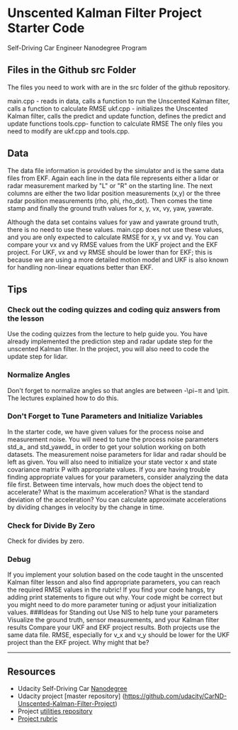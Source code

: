 # Unscented Kalman Filter Project Starter Code
Self-Driving Car Engineer Nanodegree Program



## Files in the Github src Folder
The files you need to work with are in the src folder of the github repository.

main.cpp - reads in data, calls a function to run the Unscented Kalman filter, calls a function to calculate RMSE
ukf.cpp - initializes the Unscented Kalman filter, calls the predict and update function, defines the predict and update functions
tools.cpp- function to calculate RMSE
The only files you need to modify are ukf.cpp and tools.cpp.

## Data
The data file information is provided by the simulator and is the same data files from EKF. Again each line in the data file represents either a lidar or radar measurement marked by "L" or "R" on the starting line. The next columns are either the two lidar position measurements (x,y) or the three radar position measurements (rho, phi, rho_dot). Then comes the time stamp and finally the ground truth values for x, y, vx, vy, yaw, yawrate.

Although the data set contains values for yaw and yawrate ground truth, there is no need to use these values. main.cpp does not use these values, and you are only expected to calculate RMSE for x, y vx and vy. You can compare your vx and vy RMSE values from the UKF project and the EKF project. For UKF, vx and vy RMSE should be lower than for EKF; this is because we are using a more detailed motion model and UKF is also known for handling non-linear equations better than EKF.




## Tips
### Check out the coding quizzes and coding quiz answers from the lesson
Use the coding quizzes from the lecture to help guide you. You have already implemented the prediction step and radar update step for the unscented Kalman filter. In the project, you will also need to code the update step for lidar.
### Normalize Angles
Don't forget to normalize angles so that angles are between -\pi−π and \piπ. The lectures explained how to do this.
### Don't Forget to Tune Parameters and Initialize Variables
In the starter code, we have given values for the process noise and measurement noise. You will need to tune the process noise parameters std_a_ and std_yawdd_ in order to get your solution working on both datasets. The measurement noise parameters for lidar and radar should be left as given.
You will also need to initialize your state vector x and state covariance matrix P with appropriate values.
If you are having trouble finding appropriate values for your parameters, consider analyzing the data file first. Between time intervals, how much does the object tend to accelerate? What is the maximum acceleration? What is the standard deviation of the acceleration? You can calculate approximate accelerations by dividing changes in velocity by the change in time.
### Check for Divide By Zero
Check for divides by zero.
### Debug
If you implement your solution based on the code taught in the unscented Kalman filter lesson and also find appropriate parameters, you can reach the required RMSE values in the rubric! If you find your code hangs, try adding print statements to figure out why. Your code might be correct but you might need to do more parameter tuning or adjust your initialization values.
###Ideas for Standing out
Use NIS to help tune your parameters
Visualize the ground truth, sensor measurements, and your Kalman filter results
Compare your UKF and EKF project results. Both projects use the same data file. RMSE, especially for v_x and v_y should be lower for the UKF project than the EKF project. Why might that be?



---
## Resources
* Udacity Self-Driving Car [Nanodegree](https://www.udacity.com/course/self-driving-car-engineer-nanodegree--nd013) 
* Udacity project [master repository] (https://github.com/udacity/CarND-Unscented-Kalman-Filter-Project)
* Project [utilities repository](https://github.com/udacity/CarND-Mercedes-SF-Utilities) 
* [Project rubric](https://review.udacity.com/#!/projects/284/view)

